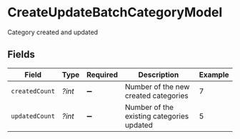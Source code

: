 # CreateUpdateBatchCategoryModel

Category created and updated


## Fields

| Field                                     | Type                                      | Required                                  | Description                               | Example                                   |
| ----------------------------------------- | ----------------------------------------- | ----------------------------------------- | ----------------------------------------- | ----------------------------------------- |
| `createdCount`                            | *?int*                                    | :heavy_minus_sign:                        | Number of the new created categories      | 7                                         |
| `updatedCount`                            | *?int*                                    | :heavy_minus_sign:                        | Number of the existing categories updated | 5                                         |